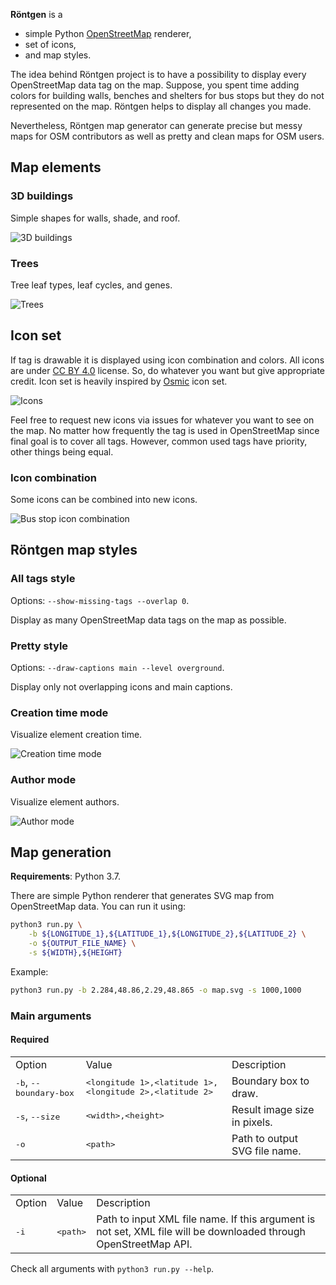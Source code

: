 **Röntgen** is a 
  * simple Python [OpenStreetMap](http://openstreetmap.org) renderer,
  * set of icons,
  * and map styles.

The idea behind Röntgen project is to have a possibility to display every
OpenStreetMap data tag on the map. Suppose, you spent time adding colors for
building walls, benches and shelters for bus stops but they do not represented
on the map. Röntgen helps to display all changes you made.

Nevertheless, Röntgen map generator can generate precise but messy maps for OSM
contributors as well as pretty and clean maps for OSM users.

Map elements
------------

### 3D buildings ###

Simple shapes for walls, shade, and roof.

![3D buildings](doc/buildings.png)

### Trees ###

Tree leaf types, leaf cycles, and genes.

![Trees](doc/trees.png)

Icon set
--------

If tag is drawable it is displayed using icon combination and colors. All icons
are under [CC BY 4.0](http://creativecommons.org/licenses/by/4.0/) license. So,
do whatever you want but give appropriate credit. Icon set is heavily inspired
by [Osmic](https://github.com/gmgeo/osmic) icon set.

![Icons](doc/grid.png)

Feel free to request new icons via issues for whatever you want to see on the
map. No matter how frequently the tag is used in OpenStreetMap since final goal
is to cover all tags. However, common used tags have priority, other things
being equal.

### Icon combination ###

Some icons can be combined into new icons.

![Bus stop icon combination](doc/bus_stop.png)


Röntgen map styles
------------------

### All tags style ###

Options: `--show-missing-tags --overlap 0`.

Display as many OpenStreetMap data tags on the map as possible.

### Pretty style ###

Options: `--draw-captions main --level overground`.

Display only not overlapping icons and main captions.

### Creation time mode ###

Visualize element creation time.

![Creation time mode](doc/time.png)

### Author mode ###

Visualize element authors.

![Author mode](doc/user.png)

Map generation
--------------

**Requirements**: Python 3.7.

There are simple Python renderer that generates SVG map from OpenStreetMap data.
You can run it using:

```bash
python3 run.py \
    -b ${LONGITUDE_1},${LATITUDE_1},${LONGITUDE_2},${LATITUDE_2} \
    -o ${OUTPUT_FILE_NAME} \
    -s ${WIDTH},${HEIGHT}
```

Example:

```bash
python3 run.py -b 2.284,48.86,2.29,48.865 -o map.svg -s 1000,1000
```

### Main arguments ###

#### Required ####

<table>
    <tr><td>Option</td><td>Value</td><td>Description</td></tr>
    <tr>
        <td><tt>-b</tt>, <tt>--boundary-box</tt></td>
        <td>
            <tt>&lt;longitude 1&gt;,&lt;latitude 1&gt;,&lt;longitude 
            2&gt;,&lt;latitude 2&gt;</tt>
        </td>
        <td>Boundary box to draw.</td>
    </tr>
    <tr>
        <td><tt>-s</tt>, <tt>--size</tt></td>
        <td><tt>&lt;width&gt;,&lt;height&gt;</tt></td>
        <td>Result image size in pixels.</td>
    </tr>
    <tr>
        <td><tt>-o</tt></td>
        <td><tt>&lt;path&gt;</tt></td>
        <td>Path to output SVG file name.</td>
    </tr>
</table>

#### Optional ####

<table>
    <tr><td>Option</td><td>Value</td><td>Description</td></tr>
    <tr>
        <td><tt>-i</tt></td>
        <td><tt>&lt;path&gt;</tt></td>
        <td>Path to input XML file name. If this argument is not set, XML file
        will be downloaded through OpenStreetMap API.</td>
    </tr>
</table>

Check all arguments with `python3 run.py --help`.
